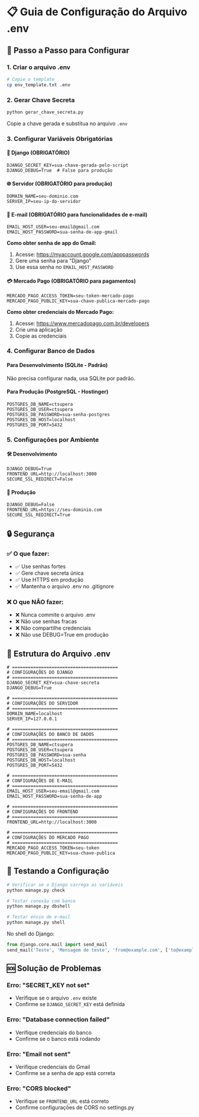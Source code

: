 # 📋 Guia de Configuração do Arquivo .env

## 🚀 Passo a Passo para Configurar

### 1. Criar o arquivo .env
```bash
# Copie o template
cp env_template.txt .env
```

### 2. Gerar Chave Secreta
```bash
python gerar_chave_secreta.py
```
Copie a chave gerada e substitua no arquivo `.env`

### 3. Configurar Variáveis Obrigatórias

#### 🔐 Django (OBRIGATÓRIO)
```env
DJANGO_SECRET_KEY=sua-chave-gerada-pelo-script
DJANGO_DEBUG=True  # False para produção
```

#### 🌐 Servidor (OBRIGATÓRIO para produção)
```env
DOMAIN_NAME=seu-dominio.com
SERVER_IP=seu-ip-do-servidor
```

#### 📧 E-mail (OBRIGATÓRIO para funcionalidades de e-mail)
```env
EMAIL_HOST_USER=seu-email@gmail.com
EMAIL_HOST_PASSWORD=sua-senha-de-app-gmail
```

**Como obter senha de app do Gmail:**
1. Acesse: https://myaccount.google.com/apppasswords
2. Gere uma senha para "Django"
3. Use essa senha no `EMAIL_HOST_PASSWORD`

#### 💳 Mercado Pago (OBRIGATÓRIO para pagamentos)
```env
MERCADO_PAGO_ACCESS_TOKEN=seu-token-mercado-pago
MERCADO_PAGO_PUBLIC_KEY=sua-chave-publica-mercado-pago
```

**Como obter credenciais do Mercado Pago:**
1. Acesse: https://www.mercadopago.com.br/developers
2. Crie uma aplicação
3. Copie as credenciais

### 4. Configurar Banco de Dados

#### Para Desenvolvimento (SQLite - Padrão)
Não precisa configurar nada, usa SQLite por padrão.

#### Para Produção (PostgreSQL - Hostinger)
```env
POSTGRES_DB_NAME=ctsupera
POSTGRES_DB_USER=ctsupera
POSTGRES_DB_PASSWORD=sua-senha-postgres
POSTGRES_DB_HOST=localhost
POSTGRES_DB_PORT=5432
```

### 5. Configurações por Ambiente

#### 🛠️ Desenvolvimento
```env
DJANGO_DEBUG=True
FRONTEND_URL=http://localhost:3000
SECURE_SSL_REDIRECT=False
```

#### 🚀 Produção
```env
DJANGO_DEBUG=False
FRONTEND_URL=https://seu-dominio.com
SECURE_SSL_REDIRECT=True
```

## 🔒 Segurança

### ✅ O que fazer:
- ✅ Use senhas fortes
- ✅ Gere chave secreta única
- ✅ Use HTTPS em produção
- ✅ Mantenha o arquivo .env no .gitignore

### ❌ O que NÃO fazer:
- ❌ Nunca commite o arquivo .env
- ❌ Não use senhas fracas
- ❌ Não compartilhe credenciais
- ❌ Não use DEBUG=True em produção

## 📁 Estrutura do Arquivo .env

```env
# ========================================
# CONFIGURAÇÕES DO DJANGO
# ========================================
DJANGO_SECRET_KEY=sua-chave-secreta
DJANGO_DEBUG=True

# ========================================
# CONFIGURAÇÕES DO SERVIDOR
# ========================================
DOMAIN_NAME=localhost
SERVER_IP=127.0.0.1

# ========================================
# CONFIGURAÇÕES DO BANCO DE DADOS
# ========================================
POSTGRES_DB_NAME=ctsupera
POSTGRES_DB_USER=ctsupera
POSTGRES_DB_PASSWORD=sua-senha
POSTGRES_DB_HOST=localhost
POSTGRES_DB_PORT=5432

# ========================================
# CONFIGURAÇÕES DE E-MAIL
# ========================================
EMAIL_HOST_USER=seu-email@gmail.com
EMAIL_HOST_PASSWORD=sua-senha-de-app

# ========================================
# CONFIGURAÇÕES DO FRONTEND
# ========================================
FRONTEND_URL=http://localhost:3000

# ========================================
# CONFIGURAÇÕES DO MERCADO PAGO
# ========================================
MERCADO_PAGO_ACCESS_TOKEN=seu-token
MERCADO_PAGO_PUBLIC_KEY=sua-chave-publica
```

## 🧪 Testando a Configuração

```bash
# Verificar se o Django carrega as variáveis
python manage.py check

# Testar conexão com banco
python manage.py dbshell

# Testar envio de e-mail
python manage.py shell
```

No shell do Django:
```python
from django.core.mail import send_mail
send_mail('Teste', 'Mensagem de teste', 'from@example.com', ['to@example.com'])
```

## 🆘 Solução de Problemas

### Erro: "SECRET_KEY not set"
- Verifique se o arquivo `.env` existe
- Confirme se `DJANGO_SECRET_KEY` está definida

### Erro: "Database connection failed"
- Verifique credenciais do banco
- Confirme se o banco está rodando

### Erro: "Email not sent"
- Verifique credenciais do Gmail
- Confirme se a senha de app está correta

### Erro: "CORS blocked"
- Verifique se `FRONTEND_URL` está correto
- Confirme configurações de CORS no settings.py 